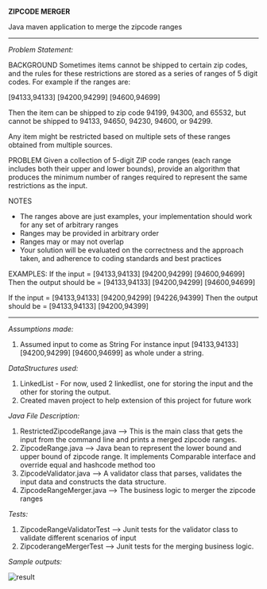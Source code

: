 **ZIPCODE MERGER**
 
Java maven application to merge the zipcode ranges 

----------------------------------------------------------------------------------------------------------------------
_Problem Statement:_
 
BACKGROUND
Sometimes items cannot be shipped to certain zip codes, and the rules for these restrictions are stored as a series of ranges of 5 digit codes. For example if the ranges are:

[94133,94133] [94200,94299] [94600,94699]

Then the item can be shipped to zip code 94199, 94300, and 65532, but cannot be shipped to 94133, 94650, 94230, 94600, or 94299.

Any item might be restricted based on multiple sets of these ranges obtained from multiple sources.

PROBLEM
Given a collection of 5-digit ZIP code ranges (each range includes both their upper and lower bounds), provide an algorithm that produces the minimum number of ranges required to represent the same restrictions as the input.

NOTES
- The ranges above are just examples, your implementation should work for any set of arbitrary ranges
- Ranges may be provided in arbitrary order
- Ranges may or may not overlap
- Your solution will be evaluated on the correctness and the approach taken, and adherence to coding standards and best practices

EXAMPLES:
If the input = [94133,94133] [94200,94299] [94600,94699]
Then the output should be = [94133,94133] [94200,94299] [94600,94699]

If the input = [94133,94133] [94200,94299] [94226,94399] 
Then the output should be = [94133,94133] [94200,94399]

---------------------------------------------------------------------------------------------------------------------

_Assumptions made:_
1) Assumed input to come as String
For instance input [94133,94133] [94200,94299] [94600,94699] as whole under a string.

_DataStructures used:_
1) LinkedList - For now, used 2 linkedlist, one for storing the input and the other for storing the output.
2) Created maven project to help extension of this project for future work

_Java File Description:_
1) RestrictedZipcodeRange.java --> This is the main class that gets the input from the command line and prints a merged zipcode ranges.
2) ZipcodeRange.java -->  Java bean to represent the lower bound and upper bound of zipcode range. It implements Comparable interface and override equal and hashcode method too
4) ZipcodeValidator.java --> A validator class that parses, validates the input data and constructs the data structure.
5) ZipcodeRangeMerger.java --> The business logic to merger the zipcode ranges

_Tests:_
1) ZipcodeRangeValidatorTest --> Junit tests for the validator class to validate different scenarios of input
2) ZipcoderangeMergerTest --> Junit tests for the merging business logic.

_Sample outputs:_

  ![result]()
  
  
  
